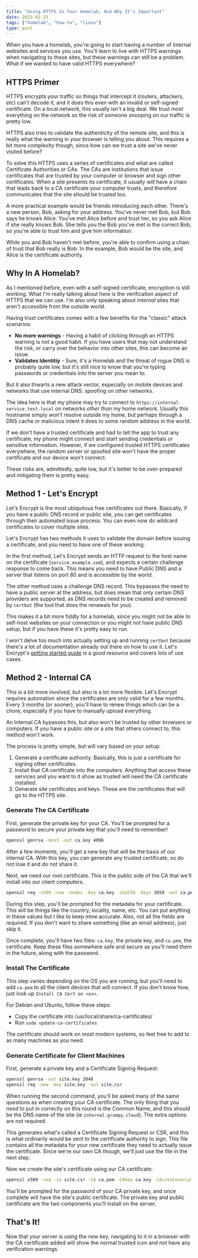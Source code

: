```yaml
---
title: "Using HTTPS In Your Homelab, And Why It's Important"
date: 2023-01-25
tags: ["homelab", "how-to", "linux"]
type: post
---
```


When you have a homelab, you're going to start having a number of internal
websites and services you use.  You'll learn to live with HTTPS warnings when
navigating to these sites, but these warnings can still be a problem.  What if
we wanted to have valid HTTPS everywhere?

## HTTPS Primer

HTTPS encrypts your traffic so things that intercept it (routers, attackers,
etc) can't decode it, and it does this even with an invalid or self-signed
certificate.  On a local network, this usually isn't a big deal.  We trust most
everything on the network so the risk of someone snooping on our traffic is
pretty low.

HTTPS also tries to validate the authenticity of the remote site, and this is
really what the warning in your browser is telling you about.  This requires a
bit more complexity though, since how can we trust a site we've never visited
before?

To solve this HTTPS uses a series of certificates and what are called
Certificate Authorities or CAs.  The CAs are institutions that issue
certificates that are trusted by your computer or browser and sign other
certificates.  When a site presents its certificate, it usually will have a
chain that leads back to a CA certificate your computer trusts, and therefore
communicates that the site should be trusted too.

A more practical example would be friends introducing each other.  There's a new
person, Bob, asking for your address.  You've never met Bob, but Bob says he
knows Alice.  You've met Alice before and trust her, so you ask Alice if she
really knows Bob.  She tells you the Bob you've met is the correct Bob, so
you're able to trust him and give him information.

While you and Bob haven't met before, you're able to confirm using a chain of
trust that Bob really is Bob.  In the example, Bob would be the site, and Alice
is the certificate authority.

## Why In A Homelab?

As I mentioned before, even with a self-signed certificate, encryption is still
working.  What I'm really talking about here is the verification aspect of HTTPS
that we can use.  I'm also only speaking about _internal_ sites that aren't
accessible from the outside world.

Having trust certificates comes with a few benefits for the "classic" attack
scenarios:

* **No more warnings** - Having a habit of clicking through an HTTPS warning is
  not a good habit.  If you have users that may not understand the risk, or
  carry over the behavior into other sites, this can become an issue.
* **Validates Identitiy** - Sure, it's a Homelab and the threat of rogue DNS is
  probably quite low, but it's still nice to know that you're typing passwords
  or credentials into the server you mean to.

But it also thwarts a new attack vector, especially on mobile devices and
networks that use internal DNS: spoofing on other networks.

The idea here is that my phone may try to connect to
`https://internal-service.test.local` on networks _other than_ my home network.
Usually this hostname simply won't resolve outside my home, but perhaps through
a DNS cache or malicious intent it does to some random address in the world.

If we don't have a trusted certificate and had to tell the app to trust any
certificate, my phone might connect and start sending credentials or sensitive
information. However, if we configured trusted HTTPS certificates everywhere,
the random server or spoofed site won't have the proper certificate and our
device won't connect.

These risks are, admittedly, quite low, but it's better to be over-prepared and
mitigating them is pretty easy.

## Method 1 - Let's Encrypt

Let's Encrypt is the most ubiquitous free certificates out there.  Basically, if
you have a public DNS record or public site, you can get certificates through
their automated issue process.  You can even now do wildcard certificates to
cover multiple sites.

Let's Encrypt has two methods it uses to validate the domain before issuing a
certificate, and you need to have one of these working.

In the first method, Let's Encrypt sends an HTTP request to the host name on the
certificate (`service.example.com`), and expects a certain challenge response to
come back.  This means you need to have Public DNS and a server that listens on
port 80 and is accessible by the world.

The other method uses a challenge DNS record.  This bypasses the need to have a
public server at the address, but does mean that only certain DNS providers are
supported, as DNS records need to be created and removed by `certbot` (the tool
that does the renewals for you).

This makes it a bit more fiddly for a homelab, since you might not be able to
self-host websites on your connection or you might not have public DNS setup,
but if you have these it's pretty easy to run.

I won't delve too much into actually setting up and running `certbot` because
there's a lot of documentation already out there on how to use it.  Let's
Encrypt's [getting started guide](https://letsencrypt.org/getting-started/) is a
good resource and covers lots of use cases.

## Method 2 - Internal CA

This is a bit more involved, but also is a lot more flexible.  Let's Encrypt
requires automation since the certificates are only valid for a few months.
Every 3 months (or sooner), you'll have to renew things which can be a chore,
especially if you have to manually upload everything.

An Internal CA bypasses this, but also won't be trusted by other browsers or
computers.  If you have a public site or a site that others connect to, this
method won't work.

The process is pretty simple, but will vary based on your setup:

1. Generate a certificate authority.  Basically, this is just a certificate for
   signing other certificates.
2. Install that CA certificate into the computers.  Anything that access these
   services and you want to it show as trusted will need the CA certificate
   installed.
3. Generate site certificates and keys.  These are the certificates that will go
   to the HTTPS site.

### Generate The CA Certificate

First, generate the private key for your CA.  You'll be prompted for a password
to secure your private key that you'll need to remember!

```bash
openssl genrsa -des3 -out ca.key 4096
```

After a few moments, you'll get a new key that will be the basis of our internal
CA.  With this key, you can generate any trusted certificate, so do not lose it
and do not share it.

Next, we need our root certificate.  This is the public side of the CA that
we'll install into our client computers.

```bash
openssl req -x509 -new -nodes -key ca.key -sha256 -days 3650 -out ca.pem
```

During this step, you'll be prompted for the metadata for your certificate. This
will be things like the country, locality, name, etc.  You can put anything in
these values but I like to keep mine accurate.  Also, not all the fields are
required.  If you don't want to share something (like an email address), just
skip it.

Once complete, you'll have two files: `ca.key`, the private key, and `ca.pem`,
the certificate.  Keep these files somewhere safe and secure as you'll need them
in the future, along with the password.

### Install The Certificate

This step varies depending on the OS you are running, but you'll need to add
`ca.pem` to all the client devices that will connect.  If you don't know how,
just look up `Install CA Cert on <os>`.

For Debian and Ubuntu, follow these steps:

* Copy the certificate into /usr/local/share/ca-certificates/
* Run `sudo update-ca-certificates`

The certificate should work on most modern systems, so feel free to add to as
many machines as you need.

### Generate Certificate for Client Machines

First, generate a private key and a Certificate Signing Request:

```bash
openssl genrsa -out site.key 2048
openssl req -new -key site.key -out site.csr
```

When running the second command, you'll be asked many of the same questions as
when creating your CA certificate.  The only thing that you _need_ to put in
correctly on this round is the Common Name, and this should be the DNS name of
the site (ie `internal.grumpy.cloud`).  The extra options are not required.

This generates what's called a Certificate Signing Request or CSR, and this is
what ordinarily would be sent to the certificate authority to sign.  This file
contains all the metadata for your new certificate they need to actually issue
the certificate.  Since we're our own CA though, we'll just use the file in the
next step.

Now we create the site's certificate using our CA certificate:

```bash
openssl x509 -req -in site.csr -CA ca.pem -CAkey ca.key -CAcreateserial -out site.pem -days 365 -sha256
```

You'll be prompted for the password of your CA private key, and once complete
will have the site's public certificate.  The private key and public certificate
are the two components you'll install on the server.

## That's It!

Now that your server is using the new key, navigating to it in a browser with
the CA certificate added will show the normal trusted icon and not have any
verification warnings.
